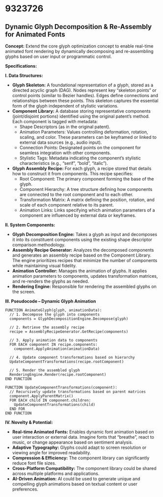 # 9323726

## Dynamic Glyph Decomposition & Re-Assembly for Animated Fonts

**Concept:** Extend the core glyph optimization concept to enable real-time animated font rendering by dynamically decomposing and re-assembling glyphs based on user input or programmatic control.

**Specifications:**

**I. Data Structures:**

*   **Glyph Skeleton:**  A foundational representation of a glyph, stored as a directed acyclic graph (DAG). Nodes represent key “skeleton points” or control points (similar to Bezier handles). Edges define connections and relationships between these points. This skeleton captures the essential form of the glyph independent of stylistic variations.
*   **Component Library:** A database storing representative components (joint/disjoint portions) identified using the original patent’s method. Each component is tagged with metadata:
    *   Shape Descriptors (as in the original patent).
    *   Animation Parameters:  Values controlling deformation, rotation, scaling, and color. These parameters can be keyframed or linked to external data sources (e.g., audio input).
    *   Connection Points: Designated points on the component for seamless integration with other components.
    *   Stylistic Tags: Metadata indicating the component’s stylistic characteristics (e.g., “serif”, “bold”, “italic”).
*   **Glyph Assembly Recipe:**  For each glyph, a recipe stored that details how to construct it from components. This recipe specifies:
    *   Root Component: The primary component forming the base of the glyph.
    *   Component Hierarchy: A tree structure defining how components are connected to the root component and to each other.
    *   Transformation Matrix:  A matrix defining the position, rotation, and scale of each component relative to its parent.
    *   Animation Links:  Links specifying which animation parameters of a component are influenced by external data or keyframes.

**II. System Components:**

*   **Glyph Decomposition Engine:**  Takes a glyph as input and decomposes it into its constituent components using the existing shape descriptor comparison methodology.
*   **Assembly Recipe Generator:**  Analyzes the decomposed components and generates an assembly recipe based on the Component Library. The engine prioritizes recipes that minimize the number of components while maintaining visual fidelity.
*   **Animation Controller:**  Manages the animation of glyphs. It applies animation parameters to components, updates transformation matrices, and re-renders the glyphs as needed.
*   **Rendering Engine:**  Responsible for rendering the assembled glyphs on the screen.

**III. Pseudocode – Dynamic Glyph Animation**

```pseudocode
FUNCTION AnimateGlyph(glyph, animationData):
  // 1. Decompose the glyph into components
  components = GlyphDecompositionEngine.Decompose(glyph)

  // 2. Retrieve the assembly recipe
  recipe = AssemblyRecipeGenerator.GetRecipe(components)

  // 3. Apply animation data to components
  FOR EACH component IN recipe.components:
    component.ApplyAnimation(animationData)

  // 4. Update component transformations based on hierarchy
  UpdateComponentTransformations(recipe.rootComponent)

  // 5. Render the assembled glyph
  RenderingEngine.Render(recipe.rootComponent)
END FUNCTION

FUNCTION UpdateComponentTransformations(component):
  // Recursively update transformations based on parent matrices
  component.ApplyParentMatrix()
  FOR EACH child IN component.children:
    UpdateComponentTransformations(child)
  END FOR
END FUNCTION

```

**IV.  Novelty & Potential:**

*   **Real-time Animated Fonts:** Enables dynamic font animation based on user interaction or external data.  Imagine fonts that “breathe”, react to music, or change appearance based on sentiment analysis.
*   **Adaptive Typography:** Glyphs could adapt to screen resolution or viewing angle for improved readability.
*   **Compression & Efficiency:** The component library can significantly reduce font file sizes.
*   **Cross-Platform Compatibility:**  The component library could be shared across multiple platforms and applications.
*   **AI-Driven Animation:** AI could be used to generate unique and compelling glyph animations based on textual content or user preferences.
